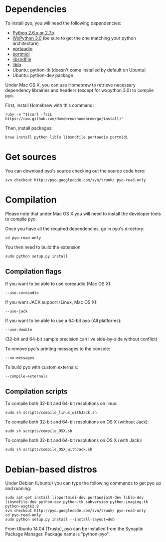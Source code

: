 # Dependencies #
To install pyo, you will need the following dependencies:
  * [Python 2.6.x or 2.7.x](http://www.python.org/download/releases/)
  * [WxPython 3.0](http://www.wxpython.org/download.php) (be sure to get the one matching your python architecture)
  * [portaudio](http://www.portaudio.com)
  * [portmidi](http://portmedia.sourceforge.net/portmidi/)
  * [libsndfile](http://www.mega-nerd.com/libsndfile)
  * [liblo](http://liblo.sourceforge.net/)
  * Ubuntu: python-tk (doesn't come installed by default on Ubuntu)
  * Ubuntu: python-dev package

Under Mac OS X, you can use Homebrew to retrieve necessary dependency librairies and headers (except for wxpython 3.0) to compile pyo.

First, install Homebrew with this command:

```
ruby -e "$(curl -fsSL https://raw.github.com/Homebrew/homebrew/go/install)"
```

Then, install packages:

```
brew install python liblo libsndfile portaudio portmidi
```

# Get sources #
You can download pyo's source checking out the source code here:

```
svn checkout http://pyo.googlecode.com/svn/trunk/ pyo-read-only
```

# Compilation #
Please note that under Mac OS X you will need to install the developer tools to compile pyo.

Once you have all the required dependencies, go in pyo's directory:

```
cd pyo-read-only
```

You then need to build the extension:

```
sudo python setup.py install
```

## Compilation flags ##
If you want to be able to use coreaudio (Mac OS X):

```
--use-coreaudio
```

If you want JACK support (Linux, Mac OS X):

```
--use-jack
```

If you want to be able to use a 64-bit pyo (All platforms):

```
--use-double
```

(32-bit and 64-bit sample precision can live side-by-side without conflict)

To remove pyo's printing messages to the console:

```
--no-messages
```

To build pyo with custom externals:

```
--compile-externals
```

## Compilation scripts ##

To compile both 32-bit and 64-bit resolutions on linux:

```
sudo sh scripts/compile_linux_withJack.sh
```

To compile both 32-bit and 64-bit resolutions on OS X (without Jack):

```
sudo sh scripts/compile_OSX.sh
```

To compile both 32-bit and 64-bit resolutions on OS X (with Jack):

```
sudo sh scripts/compile_OSX_withJack.sh
```

# Debian-based distros #

Under Debian (Ubuntu) you can type the following commands to get pyo up and running:

```
sudo apt-get install libportmidi-dev portaudio19-dev liblo-dev libsndfile-dev python-dev python-tk subversion python-imaging-tk python-wxgtk2.8
svn checkout http://pyo.googlecode.com/svn/trunk/ pyo-read-only
cd pyo-read-only
sudo python setup.py install --install-layout=deb
```

From Ubuntu 14.04 (Trusty), pyo can be installed from the Synaptic Package Manager. Package name is "python-pyo".